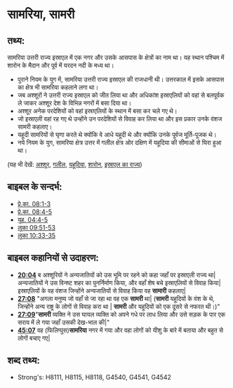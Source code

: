 # सामरिया, सामरी #

## तथ्य: ##

सामरिया उत्तरी राज्य इस्राएल में एक नगर और उसके आसपास के क्षेत्रों का नाम था। यह स्थान पश्चिम में शारोन के मैदान और पूर्व में यरदन नदी के मध्य था।

* पुराने नियम के युग में, सामरिया उत्तरी राज्य इस्राएल की राजधानी थी। उत्तरकाल में इसके आसपास का क्षेत्र भी सामरिया कहलाने लगा था।
* जब अश्शूरों ने उत्तरी राज्य इस्राएल को जीत लिया था और अधिकांश इस्राएलियों को वहां से बलपूर्वक ले जाकर अश्शूर देश के विभिन्न नगरों में बसा दिया था।
* अश्शूर अनेक परदेशियों को वहां इस्राएलियों के स्थान में बसा कर चले गए थे।
* जो इस्राएली वहां रह गए थे उन्होंने उन परदेशियों से विवाह कर लिया था और इस प्रकार उनके वंशज सामरी कहलाए।
* यहूदी सामरियों से घृणा करते थे क्योंकि वे आधे यहूदी थे और क्योंकि उनके पूर्वज मूर्ति-पूजक थे।
* नये नियम के युग, सामरिया क्षेत्र उत्तर में गलील क्षेत्र ओर दक्षिण में यहूदिया की सीमाओं से घिरा हुआ था।

(यह भी देखें: [अश्शूर](../names/assyria.md), [गलील](../names/galilee.md), [यहूदिया](../names/judea.md), [शारोन](../names/sharon.md), [इस्राएल का राज्य](../names/kingdomofisrael.md))

## बाइबल के सन्दर्भ: ##

* [प्रे.का. 08:1-3](rc://en/tn/help/act/08/01)
* [प्रे.का. 08:4-5](rc://en/tn/help/act/08/04)
* [यूह. 04:4-5](rc://en/tn/help/jhn/04/04)
* [लूका 09:51-53](rc://en/tn/help/luk/09/51)
* [लूका 10:33-35](rc://en/tn/help/luk/10/33)

## बाइबल कहानियों से उदाहरण: ##

* __[20:04](rc://en/tn/help/obs/20/04)__ ब अश्शूरियों ने अन्यजातियों को उस भूमि पर रहने को कहा जहाँ पर इस्राएली राज्य था| अन्यजातियों ने उस विनष्ट शहर का पुनर्निर्माण किया, और वहाँ शेष बचे इस्राएलियों से विवाह किया| इस्राएलियों के वह वंशज जिन्होंने अन्यजातियों से विवाह किया वह __सामारी__ कहलाए|
* __[27:08](rc://en/tn/help/obs/27/08)__ "अगला मनुष्य जो वहाँ से जा रहा था वह एक __सामरी__ था| (__सामरी__ यहूदियों के वंश के थे, जिन्होंने अन्य राष्ट्र के लोगों से विवाह करा था | __सामरी__ और यहूदियों को एक दूसरे से नफरत थी।)"
* __[27:09](rc://en/tn/help/obs/27/09)__"__सामरी__ व्यक्ति ने उस घायल व्यक्ति को अपने गधे पर लाध लिया और उसे सड़क के पार एक सराय में ले गया जहाँ उसकी देख-भाल की|"
* __[45:07](rc://en/tn/help/obs/45/07)__ वह (फिलिप्पुस)__सामरिया__ नगर में गया और वहा लोगों को यीशु के बारे में बताया और बहुत से लोगों बचाए गए|

## शब्द तथ्य: ##

* Strong's: H8111, H8115, H8118, G4540, G4541, G4542
